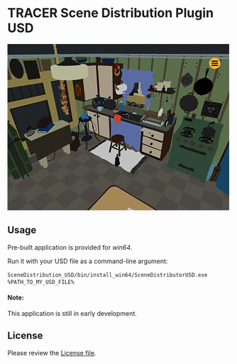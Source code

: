 # TRACER Scene Distribution Plugin USD

![VPET USD Scene](../.doc/img/usd/vpet_kitchen.gif)


## Usage

Pre-built application is provided for *win64*.

Run it with your USD file as a command-line argument:

```
SceneDistribution_USD/bin/install_win64/SceneDistributorUSD.exe %PATH_TO_MY_USD_FILE%
```

#### Note:
This application is still in early development.


## License

Please review the [License file](LICENSE.TXT).
